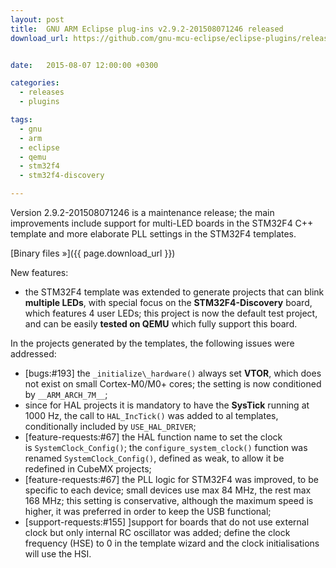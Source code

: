 ```yaml
---
layout: post
title:  GNU ARM Eclipse plug-ins v2.9.2-201508071246 released
download_url: https://github.com/gnu-mcu-eclipse/eclipse-plugins/releases/tag/v2.9.2-201508071246


date:   2015-08-07 12:00:00 +0300

categories:
  - releases
  - plugins

tags:
  - gnu
  - arm
  - eclipse
  - qemu
  - stm32f4
  - stm32f4-discovery

---
```


Version 2.9.2-201508071246 is a maintenance release; the main improvements include support for multi-LED boards in the STM32F4 C++ template and more elaborate PLL settings in the STM32F4 templates.

[Binary files »]({{ page.download_url }})

New features:

- the STM32F4 template was extended to generate projects that can blink **multiple LEDs**, with special focus on the **STM32F4-Discovery** board, which features 4 user LEDs; this project is now the default test project, and can be easily **tested on QEMU** which fully support this board.

In the projects generated by the templates, the following issues were addressed:

- [bugs:#193] the `_initialize\_hardware()` always set **VTOR**, which does not exist on small Cortex-M0/M0+ cores; the setting is now conditioned by `__ARM_ARCH_7M__`;
- since for HAL projects it is mandatory to have the **SysTick** running at 1000 Hz, the call to `HAL_IncTick()` was added to al templates, conditionally included by `USE_HAL_DRIVER`;
- [feature-requests:#67] the HAL function name to set the clock is `SystemClock_Config()`; the `configure_system_clock()` function was renamed `SystemClock_Config()`, defined as weak, to allow it be redefined in CubeMX projects;
- [feature-requests:#67] the PLL logic for STM32F4 was improved, to be specific to each device; small devices use max 84 MHz, the rest max 168 MHz; this setting is conservative, although the maximum speed is higher, it was preferred in order to keep the USB functional;
- [support-requests:#155] ]support for boards that do not use external clock but only internal RC oscillator was added; define the clock frequency (HSE) to 0 in the template wizard and the clock initialisations will use the HSI.
